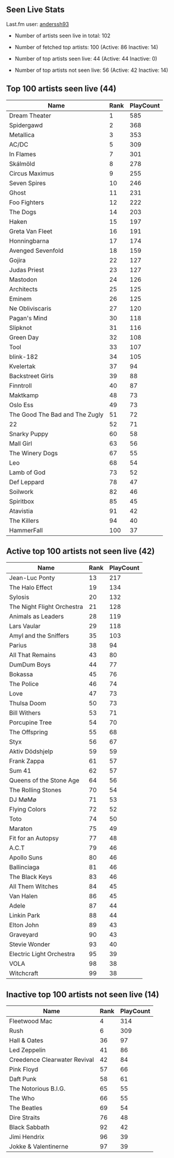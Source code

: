 ## Seen Live Stats

Last.fm user: [anderssh93](https://www.last.fm/user/anderssh93)

- Number of artists seen live in total: 102

- Number of fetched top artists: 100 (Active: 86 Inactive: 14)

- Number of top artists seen live: 44 (Active: 44 Inactive: 0)

- Number of top artists not seen live: 56 (Active: 42 Inactive: 14)

## Top 100 artists seen live (44)

Name                           | Rank | PlayCount
------------------------------ | ---- | ---------
Dream Theater                  | 1    | 585      
Spidergawd                     | 2    | 368      
Metallica                      | 3    | 353      
AC/DC                          | 5    | 309      
In Flames                      | 7    | 301      
Skálmöld                       | 8    | 278      
Circus Maximus                 | 9    | 255      
Seven Spires                   | 10   | 246      
Ghost                          | 11   | 231      
Foo Fighters                   | 12   | 222      
The Dogs                       | 14   | 203      
Haken                          | 15   | 197      
Greta Van Fleet                | 16   | 191      
Honningbarna                   | 17   | 174      
Avenged Sevenfold              | 18   | 159      
Gojira                         | 22   | 127      
Judas Priest                   | 23   | 127      
Mastodon                       | 24   | 126      
Architects                     | 25   | 125      
Eminem                         | 26   | 125      
Ne Obliviscaris                | 27   | 120      
Pagan's Mind                   | 30   | 118      
Slipknot                       | 31   | 116      
Green Day                      | 32   | 108      
Tool                           | 33   | 107      
blink-182                      | 34   | 105      
Kvelertak                      | 37   | 94       
Backstreet Girls               | 39   | 88       
Finntroll                      | 40   | 87       
Maktkamp                       | 48   | 73       
Oslo Ess                       | 49   | 73       
The Good The Bad and The Zugly | 51   | 72       
22                             | 52   | 71       
Snarky Puppy                   | 60   | 58       
Mall Girl                      | 63   | 56       
The Winery Dogs                | 67   | 55       
Leo                            | 68   | 54       
Lamb of God                    | 73   | 52       
Def Leppard                    | 78   | 47       
Soilwork                       | 82   | 46       
Spiritbox                      | 85   | 45       
Atavistia                      | 91   | 42       
The Killers                    | 94   | 40       
HammerFall                     | 100  | 37       

## Active top 100 artists not seen live (42)

Name                       | Rank | PlayCount
-------------------------- | ---- | ---------
Jean-Luc Ponty             | 13   | 217      
The Halo Effect            | 19   | 134      
Sylosis                    | 20   | 132      
The Night Flight Orchestra | 21   | 128      
Animals as Leaders         | 28   | 119      
Lars Vaular                | 29   | 118      
Amyl and the Sniffers      | 35   | 103      
Parius                     | 38   | 94       
All That Remains           | 43   | 80       
DumDum Boys                | 44   | 77       
Bokassa                    | 45   | 76       
The Police                 | 46   | 74       
Love                       | 47   | 73       
Thulsa Doom                | 50   | 73       
Bill Withers               | 53   | 71       
Porcupine Tree             | 54   | 70       
The Offspring              | 55   | 68       
Styx                       | 56   | 67       
Aktiv Dödshjelp            | 59   | 59       
Frank Zappa                | 61   | 57       
Sum 41                     | 62   | 57       
Queens of the Stone Age    | 64   | 56       
The Rolling Stones         | 70   | 54       
DJ MøMø                    | 71   | 53       
Flying Colors              | 72   | 52       
Toto                       | 74   | 50       
Maraton                    | 75   | 49       
Fit for an Autopsy         | 77   | 48       
A.C.T                      | 79   | 46       
Apollo Suns                | 80   | 46       
Ballinciaga                | 81   | 46       
The Black Keys             | 83   | 46       
All Them Witches           | 84   | 45       
Van Halen                  | 86   | 45       
Adele                      | 87   | 44       
Linkin Park                | 88   | 44       
Elton John                 | 89   | 43       
Graveyard                  | 90   | 43       
Stevie Wonder              | 93   | 40       
Electric Light Orchestra   | 95   | 39       
VOLA                       | 98   | 38       
Witchcraft                 | 99   | 38       

## Inactive top 100 artists not seen live (14)

Name                         | Rank | PlayCount
---------------------------- | ---- | ---------
Fleetwood Mac                | 4    | 314      
Rush                         | 6    | 309      
Hall & Oates                 | 36   | 97       
Led Zeppelin                 | 41   | 86       
Creedence Clearwater Revival | 42   | 84       
Pink Floyd                   | 57   | 66       
Daft Punk                    | 58   | 61       
The Notorious B.I.G.         | 65   | 55       
The Who                      | 66   | 55       
The Beatles                  | 69   | 54       
Dire Straits                 | 76   | 48       
Black Sabbath                | 92   | 42       
Jimi Hendrix                 | 96   | 39       
Jokke & Valentinerne         | 97   | 39       
